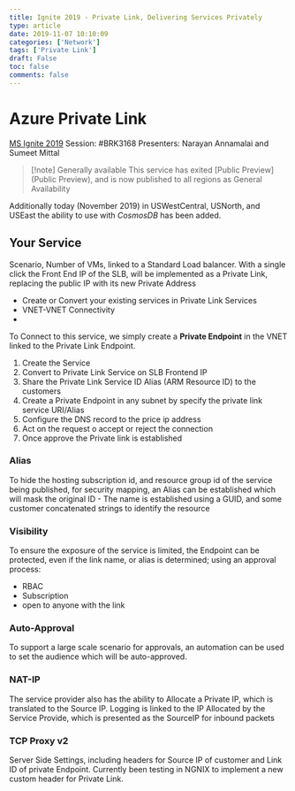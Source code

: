 ```yaml
---
title: Ignite 2019 - Private Link, Delivering Services Privately
type: article 
date: 2019-11-07 10:10:09
categories: ['Network']
tags: ['Private Link']
draft: False
toc: false 
comments: false 
---
```


# Azure Private Link

[MS Ignite 2019](conf-microsoft_ignite-2019) Session: #BRK3168
Presenters: Narayan Annamalai and Sumeet Mittal

> [!note] Generally available
> This service has exited [Public Preview](Public Preview), and is now published to all regions as General Availability

Additionally today (November 2019) in USWestCentral, USNorth, and USEast the ability to use with *CosmosDB* has been added.

## Your Service

Scenario, Number of VMs, linked to a Standard Load balancer. With a single click the Front End IP of the SLB, will be implemented as a Private Link, replacing the public IP with its new Private Address

* Create or Convert your existing services in Private Link Services
* VNET-VNET Connectivity
* 
To Connect to this service, we simply create a **Private Endpoint** in the VNET linked to the Private Link Endpoint.

1. Create the Service
1. Convert to Private Link Service on SLB Frontend IP
1. Share the Private Link Service ID Alias (ARM Resource ID) to the customers 
1. Create a Private Endpoint in any subnet by specify the private link service URI/Alias
1. Configure the DNS record to the price ip address
1. Act on the request o accept or reject the connection
1. Once approve the Private link is established


### Alias

To hide the hosting subscription id, and resource group id of the service being published, for security mapping, an Alias can be established which will mask the original ID - The name is established using a GUID, and some customer concatenated strings to identify the resource

### Visibility

To ensure the exposure of the service is limited, the Endpoint can be protected, even if the link name, or alias is determined; using an approval process:

* RBAC
* Subscription
* open to anyone with the link

### Auto-Approval

To support a large scale scenario for approvals, an automation can be used to set the audience which will be auto-approved.

### NAT-IP

The service provider also has the ability to Allocate a Private IP, which is translated to the Source IP. Logging is linked to the IP Allocated by the Service Provide, which is presented as the SourceIP for inbound packets

### TCP Proxy v2

Server Side Settings, including headers for Source IP of customer and Link ID of private Endpoint. Currently been testing in NGNIX to implement a new custom header for Private Link.